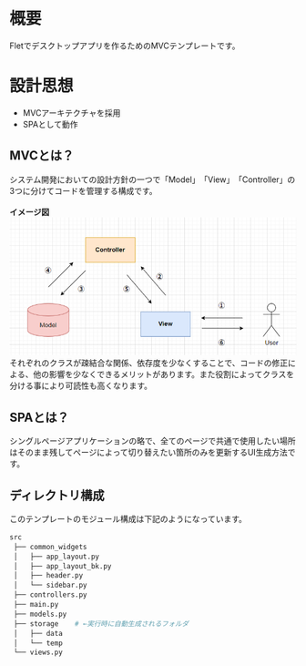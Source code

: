 # 概要
Fletでデスクトップアプリを作るためのMVCテンプレートです。<br>

# 設計思想
 - MVCアーキテクチャを採用
 - SPAとして動作

## MVCとは？
 システム開発においての設計方針の一つで「Model」　「View」　「Controller」の3つに分けてコードを管理する構成です。<br><br>
 **イメージ図**
 ![alt text](img/MVC.png)
 それぞれのクラスが疎結合な関係、依存度を少なくすることで、コードの修正による、他の影響を少なくできるメリットがあります。また役割によってクラスを分ける事により可読性も高くなります。<br>

## SPAとは？
 シングルページアプリケーションの略で、全てのページで共通で使用したい場所はそのまま残してページによって切り替えたい箇所のみを更新するUI生成方法です。

## ディレクトリ構成
このテンプレートのモジュール構成は下記のようになっています。
```python
src
 ├── common_widgets
 │   ├── app_layout.py
 │   ├── app_layout_bk.py
 │   ├── header.py
 │   └── sidebar.py
 ├── controllers.py
 ├── main.py
 ├── models.py
 ├── storage    # ←実行時に自動生成されるフォルダ     
 │   ├── data
 │   └── temp
 └── views.py
```
